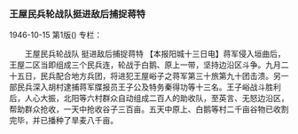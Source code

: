 ### 王屋民兵轮战队挺进敌后捕捉蒋特

1946-10-15
第1版()
专栏：

　　王屋民兵轮战队
    挺进敌后捕捉蒋特
    【本报阳城十三日电】蒋军侵入垣曲后，王屋二区当即组成三个民兵连，轮战于白鹅、原上一带，坚持边沿区斗争。九月二十五日，民兵配合地方兵团，将进犯王屋峪子之蒋军第三十旅第九十团击溃。另一部民兵深入胡村逮捕蒋军牒报员王子公及特务秦得功等十三名。王子峪战斗胜利后，人心大振，北阳等六村群众自动组成二百人的助收队，至英言、无怒边沿区，帮助群众抢收，一天中抢收谷子三百亩。五天中原上、白鹅等村二千亩谷物已收割完毕，并已播种了旱麦八千亩。
